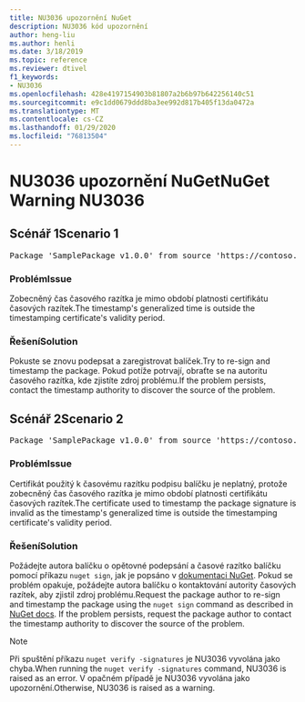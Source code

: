 ```yaml
---
title: NU3036 upozornění NuGet
description: NU3036 kód upozornění
author: heng-liu
ms.author: henli
ms.date: 3/18/2019
ms.topic: reference
ms.reviewer: dtivel
f1_keywords:
- NU3036
ms.openlocfilehash: 428e4197154903b81807a2b6b97b642256140c51
ms.sourcegitcommit: e9c1dd0679ddd8ba3ee992d817b405f13da0472a
ms.translationtype: MT
ms.contentlocale: cs-CZ
ms.lasthandoff: 01/29/2020
ms.locfileid: "76813504"
---
```

# <a name="nuget-warning-nu3036"></a><span data-ttu-id="89ae3-103">NU3036 upozornění NuGet</span><span class="sxs-lookup"><span data-stu-id="89ae3-103">NuGet Warning NU3036</span></span>

## <a name="scenario-1"></a><span data-ttu-id="89ae3-104">Scénář 1</span><span class="sxs-lookup"><span data-stu-id="89ae3-104">Scenario 1</span></span>

<pre>Package 'SamplePackage v1.0.0' from source 'https://contoso.com/index.json': The timestamp's generalized time is outside the timestamping certificate's validity period.</pre>

### <a name="issue"></a><span data-ttu-id="89ae3-105">Problém</span><span class="sxs-lookup"><span data-stu-id="89ae3-105">Issue</span></span>

<span data-ttu-id="89ae3-106">Zobecněný čas časového razítka je mimo období platnosti certifikátu časových razítek.</span><span class="sxs-lookup"><span data-stu-id="89ae3-106">The timestamp's generalized time is outside the timestamping certificate's validity period.</span></span>


### <a name="solution"></a><span data-ttu-id="89ae3-107">Řešení</span><span class="sxs-lookup"><span data-stu-id="89ae3-107">Solution</span></span>

<span data-ttu-id="89ae3-108">Pokuste se znovu podepsat a zaregistrovat balíček.</span><span class="sxs-lookup"><span data-stu-id="89ae3-108">Try to re-sign and timestamp the package.</span></span> <span data-ttu-id="89ae3-109">Pokud potíže potrvají, obraťte se na autoritu časového razítka, kde zjistíte zdroj problému.</span><span class="sxs-lookup"><span data-stu-id="89ae3-109">If the problem persists, contact the timestamp authority to discover the source of the problem.</span></span>



## <a name="scenario-2"></a><span data-ttu-id="89ae3-110">Scénář 2</span><span class="sxs-lookup"><span data-stu-id="89ae3-110">Scenario 2</span></span>

<pre>Package 'SamplePackage v1.0.0' from source 'https://contoso.com/index.json': The primary signature's timestamp's generalized time is outside the timestamping certificate's validity period.</pre>

### <a name="issue"></a><span data-ttu-id="89ae3-111">Problém</span><span class="sxs-lookup"><span data-stu-id="89ae3-111">Issue</span></span>

<span data-ttu-id="89ae3-112">Certifikát použitý k časovému razítku podpisu balíčku je neplatný, protože zobecněný čas časového razítka je mimo období platnosti certifikátu časových razítek.</span><span class="sxs-lookup"><span data-stu-id="89ae3-112">The certificate used to timestamp the package signature is invalid as the timestamp's generalized time is outside the timestamping certificate's validity period.</span></span>


### <a name="solution"></a><span data-ttu-id="89ae3-113">Řešení</span><span class="sxs-lookup"><span data-stu-id="89ae3-113">Solution</span></span>

<span data-ttu-id="89ae3-114">Požádejte autora balíčku o opětovné podepsání a časové razítko balíčku pomocí příkazu `nuget sign`, jak je popsáno v [dokumentaci NuGet](../../create-packages/sign-a-package.md). Pokud se problém opakuje, požádejte autora balíčku o kontaktování autority časových razítek, aby zjistil zdroj problému.</span><span class="sxs-lookup"><span data-stu-id="89ae3-114">Request the package author to re-sign and timestamp the package using the `nuget sign` command as described in [NuGet docs](../../create-packages/sign-a-package.md). If the problem persists, request the package author to contact the timestamp authority to discover the source of the problem.</span></span>


> [!Note]
> <span data-ttu-id="89ae3-115">Při spuštění příkazu `nuget verify -signatures` je NU3036 vyvolána jako chyba.</span><span class="sxs-lookup"><span data-stu-id="89ae3-115">When running the `nuget verify -signatures` command, NU3036 is raised as an error.</span></span> <span data-ttu-id="89ae3-116">V opačném případě je NU3036 vyvolána jako upozornění.</span><span class="sxs-lookup"><span data-stu-id="89ae3-116">Otherwise, NU3036 is raised as a warning.</span></span>
